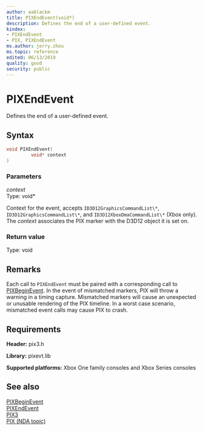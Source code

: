 ```yaml
---
author: aablackm
title: PIXEndEvent(void*)
description: Defines the end of a user-defined event.
kindex:
- PIXEndEvent
- PIX, PIXEndEvent
ms.author: jerry.zhou
ms.topic: reference
edited: 06/13/2019
quality: good
security: public
---
```


# PIXEndEvent  
  
Defines the end of a user-defined event.   
  
## Syntax  
  
```cpp
void PIXEndEvent(  
         void* context  
)  
```  
  


### Parameters  
  
*context* &nbsp;&nbsp;  
Type: void*  
  
Context for the event, accepts `ID3D12GraphicsCommandList\*`, `ID3D12GraphicsCommandList\*`, and `ID3D12XboxDmaCommandList\*` (Xbox only).  
The *context* associates the PIX marker with the D3D12 object it is set on.
  
### Return value  
  
Type: void  
  
## Remarks  
  
Each call to `PIXEndEvent` must be paired with a corresponding call to [PIXBeginEvent](pixbeginevent.md). 
In the event of mismatched markers, PIX will throw a warning in a timing capture. Mismatched markers will cause an unexpected or unusable rendering of the PIX timeline. 
In a worst case scenario, mismatched event calls may cause PIX to crash.  
  
## Requirements  
  
**Header:** pix3.h
  
**Library:** pixevt.lib
  
**Supported platforms:** Xbox One family consoles and Xbox Series consoles  
  
## See also  
  
[PIXBeginEvent](pixbeginevent.md)  
[PIXEndEvent](pixendevent.md)  
[PIX3](../pix3_members.md)  
[PIX (NDA topic)](../../../../tools-console/xbox-tools-and-apis/pix/pix.md)  